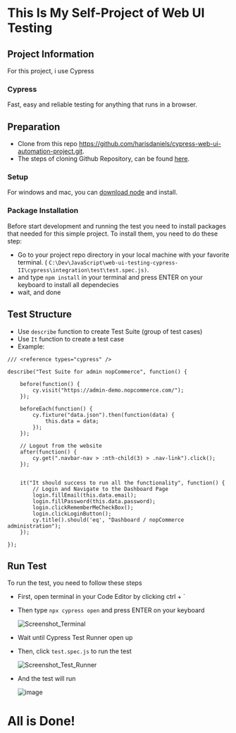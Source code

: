 # This Is My Self-Project of Web UI Testing

## Project Information
For this project, i use Cypress

### Cypress
Fast, easy and reliable testing for anything that runs in a browser.

## Preparation
- Clone from this repo https://github.com/harisdaniels/cypress-web-ui-automation-project.git.
- The steps of cloning Github Repository, can be found [here](https://docs.github.com/en/github/creating-cloning-and-archiving-repositories/cloning-a-repository-from-github/cloning-a-repository).

### Setup
For windows and mac, you can [download node](https://nodejs.org/en/) and install.

### Package Installation
Before start development and running the test you need to install packages that needed for this simple project. To install them, you need to do these step:

- Go to your project repo directory in your local machine with your favorite terminal. (
  `C:\Dev\JavaScript\web-ui-testing-cypress-II\cypress\integration\test\test.spec.js)`.
- and type `npm install` in your terminal and press ENTER on your keyboard to install all dependecies
- wait, and done

## Test Structure
- Use `describe` function to create Test Suite (group of test cases)
- Use `It` function to create a test case
- Example:
```
/// <reference types="cypress" />

describe("Test Suite for admin nopCommerce", function() {

    before(function() {
        cy.visit("https://admin-demo.nopcommerce.com/");
    });

    beforeEach(function() {
        cy.fixture("data.json").then(function(data) {
            this.data = data;
        });
    });

    // Logout from the website
    after(function() {
        cy.get(".navbar-nav > :nth-child(3) > .nav-link").click();
    });


    it("It should success to run all the functionality", function() {
        // Login and Navigate to the Dashboard Page
        login.fillEmail(this.data.email);
        login.fillPassword(this.data.password);
        login.clickRememberMeCheckBox();
        login.clickLoginButton();
        cy.title().should('eq', "Dashboard / nopCommerce administration");
    });

});
```

## Run Test
To run the test, you need to follow these steps
- First, open terminal in your Code Editor by clicking ctrl + `
- Then type `npx cypress open` and press ENTER on your keyboard
  
  ![Screenshot_Terminal](https://user-images.githubusercontent.com/74105380/126939714-9c33dc8b-1ebd-410b-b433-e2f3f2d24297.jpg)
  
- Wait until Cypress Test Runner open up
- Then, click `test.spec.js` to run the test
  
  ![Screenshot_Test_Runner](https://user-images.githubusercontent.com/74105380/126940145-51af5625-8ebf-472c-ba4f-bd202393fbf9.jpg)

- And the test will run

  ![image](https://user-images.githubusercontent.com/74105380/126941724-5d3f2bb7-27d6-4534-9a7b-993887f00e83.png)
  
  
# All is Done!
